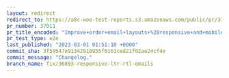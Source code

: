 ```yaml
---
layout: redirect
redirect_to: https://a8c-woo-test-reports.s3.amazonaws.com/public/pr/37011/e2e/index.html
pr_number: 37011
pr_title_encoded: "Improve+order+email+layouts+%28responsive+and+mobile+email+clients%29"
pr_test_type: e2e
last_published: "2023-03-01 01:51:10 +0000"
commit_sha: 3f59547e91342910955f0161ced21f02ae24cf4e
commit_message: "Changelog."
branch_name: fix/36893-responsive-ltr-rtl-emails
---
```

